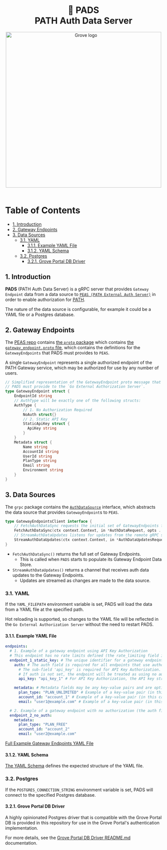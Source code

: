 <div align="center">
<h1>🐾 PADS<br/>PATH Auth Data Server</h1>
<img src="https://storage.googleapis.com/grove-brand-assets/Presskit/Logo%20Joined-2.png" alt="Grove logo" width="500"/>

</div>
<br/>

# Table of Contents <!-- omit in toc -->

- [1. Introduction](#1-introduction)
- [2. Gateway Endpoints](#2-gateway-endpoints)
- [3. Data Sources](#3-data-sources)
  - [3.1. YAML](#31-yaml)
    - [3.1.1. Example YAML File](#311-example-yaml-file)
    - [3.1.2. YAML Schema](#312-yaml-schema)
  - [3.2. Postgres](#32-postgres)
    - [3.2.1. Grove Portal DB Driver](#321-grove-portal-db-driver)

## 1. Introduction

<!-- TODO_MVP(@commoddity): Move these documents over to path.grove.city -->

**PADS** (PATH Auth Data Server) is a gRPC server that provides `Gateway Endpoint` data from a data source to [`PEAS (PATH External Auth Server)`](https://github.com/buildwithgrove/path-external-auth-server) in order to enable authorization for [PATH](https://github.com/buildwithgrove/path). 

The nature of the data source is configurable, for example it could be a YAML file or a Postgres database.

## 2. Gateway Endpoints

The [PEAS repo](https://github.com/buildwithgrove/path-external-auth-server) contains [the `proto` package](https://github.com/buildwithgrove/path-external-auth-server/tree/main/proto) which contains [the `gateway_endpoint.proto` file](https://github.com/buildwithgrove/path-external-auth-server/blob/main/proto/gateway_endpoint.proto), which contains the definitions for the `GatewayEndpoints` that PADS must provides to `PEAS`.

A single `GatewayEndpoint` represents a single authorized endpoint of the PATH Gateway service, which may be authorized for use by any number of users.

```go
// Simplified representation of the GatewayEndpoint proto message that
// PADS must provide to the `Go External Authorization Server`.
type GatewayEndpoint struct {
    EndpointId string
    // AuthType will be exactly one of the following structs:
    AuthType {
        // 1. No Authorization Required
        NoAuth struct{}
        // 2. Static API Key
        StaticApiKey struct {
          ApiKey string
        }
    }
    Metadata struct {
        Name string
        AccountId string
        UserId string
        PlanType string
        Email string
        Environment string
    }
}
```

## 3. Data Sources

The `grpc` package contains the [`AuthDataSource`](https://github.com/buildwithgrove/path-auth-data-server/blob/main/grpc/data_source.go) interface, which abstracts the data source that provides `GatewayEndpoint`s to `PEAS`.

```go
type GatewayEndpointsClient interface {
	// FetchAuthDataSync requests the initial set of GatewayEndpoints from the remote gRPC server.
	FetchAuthDataSync(ctx context.Context, in *AuthDataRequest, opts ...grpc.CallOption) (*AuthDataResponse, error)
	// StreamAuthDataUpdates listens for updates from the remote gRPC server and streams them to the client.
	StreamAuthDataUpdates(ctx context.Context, in *AuthDataUpdatesRequest, opts ...grpc.CallOption) (GatewayEndpoints_StreamAuthDataUpdatesClient, error)
}
```

- `FetchAuthDataSync()` returns the full set of Gateway Endpoints.
  - This is called when `PADS` starts to populate its Gateway Endpoint Data Store.
- `StreamAuthDataUpdates()` returns a channel that receives auth data updates to the Gateway Endpoints.
  - Updates are streamed as changes are made to the data source.

### 3.1. YAML

If the `YAML_FILEPATH` environment variable is set, PADS will load the data from a YAML file at the specified path.

Hot reloading is supported, so changes to the YAML file will be reflected in the `Go External Authorization Server` without the need to restart PADS.

#### 3.1.1. Example YAML File

```yaml
endpoints:
  # 1. Example of a gateway endpoint using API Key Authorization
  # This endpoint has no rate limits defined (the rate_limiting field is omitted entirely in this case).
  endpoint_1_static_key: # The unique identifier for a gateway endpoint.
    auth: # The auth field is required for all endpoints that use authorization.
      # The sub-field 'api_key' is required for API Key Authorization.
      # If auth is not set, the endpoint will be treated as using no authorization.
      api_key: "api_key_1" # For API Key Authorization, the API key string is required.

    metadata: # Metadata fields may be any key-value pairs and are optional.
      plan_type: "PLAN_UNLIMITED" # Example of a key-value pair (in this case, a pricing plan).
      account_id: "account_1" # Example of a key-value pair (in this case, an account ID).
      email: "user1@example.com" # Example of a key-value pair (in this case, an owner email).

  # 2. Example of a gateway endpoint with no authorization (the auth field is omitted entirely in this case).
  endpoint_2_no_auth:
    metadata:
      plan_type: "PLAN_FREE"
      account_id: "account_2"
      email: "user2@example.com"
```

[Full Example Gateway Endpoints YAML File](./yaml/testdata/gateway-endpoints.example.yaml)

#### 3.1.2. YAML Schema

[The YAML Schema](./yaml/gateway-endpoints.schema.yaml) defines the expected structure of the YAML file.

### 3.2. Postgres

If the `POSTGRES_CONNECTION_STRING` environment variable is set, PADS will connect to the specified Postgres database.

#### 3.2.1. Grove Portal DB Driver

A highly opinionated Postgres driver that is compatible with the Grove Portal DB is provided in this repository for use in the Grove Portal's authentication implementation.

For more details, see the [Grove Portal DB Driver README.md](https://github.com/buildwithgrove/path-auth-data-server/blob/main/postgres/grove/README.md) documentation.
